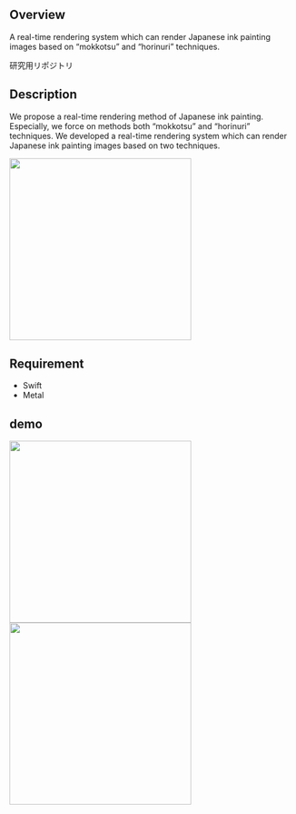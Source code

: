 ## Overview

A real-time rendering system which can render Japanese ink painting images based on “mokkotsu” and “horinuri” techniques.


研究用リポジトリ

## Description

We propose a real-time rendering method of Japanese ink painting. Especially, we force on methods both “mokkotsu” and “horinuri” techniques. We developed a real-time rendering system which can render Japanese ink painting images based on two techniques.

<img src = "https://user-images.githubusercontent.com/20520767/55154762-fba0a980-5198-11e9-8a88-56928270b879.png" width = 320px>

## Requirement

- Swift
- Metal

## demo

<img src = "https://user-images.githubusercontent.com/20520767/55153001-cd20cf80-5194-11e9-99c7-679ae40d9be2.gif" width = 320px>
<img src = "https://user-images.githubusercontent.com/20520767/55153037-db6eeb80-5194-11e9-9e64-80de7399ab86.gif" width = 320px>